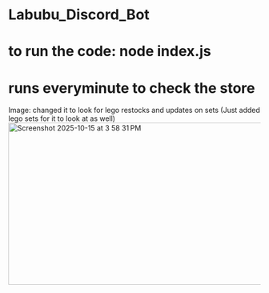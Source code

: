 ﻿# Labubu_Discord_Bot
# to run the code: node index.js
# runs everyminute to check the store 

Image: changed it to look for lego restocks and updates on sets (Just added lego sets for it to look at as well)
<img width="682" height="324" alt="Screenshot 2025-10-15 at 3 58 31 PM" src="https://github.com/user-attachments/assets/5ce7557a-34fa-4e73-87cd-18c9cf47bab6" />
